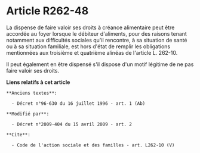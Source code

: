 # Article R262-48

La dispense de faire valoir ses droits à créance alimentaire peut être accordée au foyer lorsque le débiteur d'aliments, pour
des raisons tenant notamment aux difficultés sociales qu'il rencontre, à sa situation de santé ou à sa situation familiale,
est hors d'état de remplir les obligations mentionnées aux troisième et quatrième alinéas de l'article L. 262-10. 

Il peut également en être dispensé s'il dispose d'un motif légitime de ne pas faire valoir ses droits.

**Liens relatifs à cet article**

	**Anciens textes**:

	  - Décret n°96-630 du 16 juillet 1996 - art. 1 (Ab)

	**Modifié par**:

	  - Décret n°2009-404 du 15 avril 2009 - art. 2

	**Cite**:

	  - Code de l'action sociale et des familles - art. L262-10 (V)
